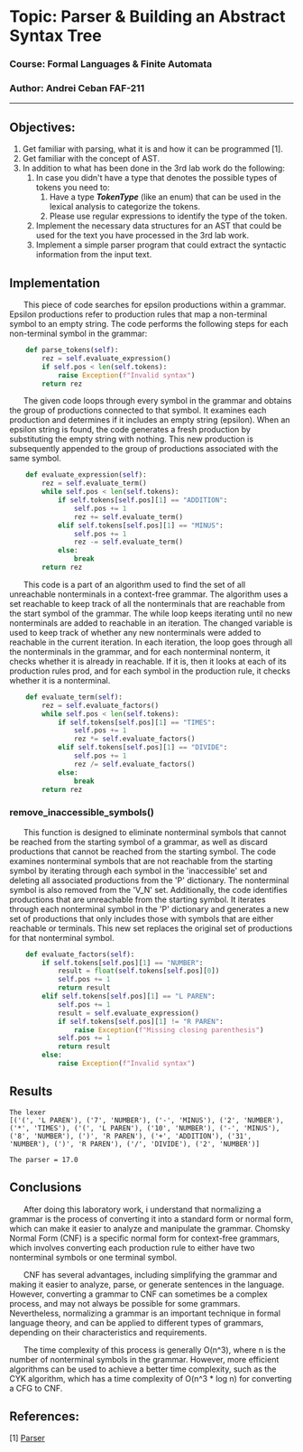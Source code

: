 # Topic: Parser & Building an Abstract Syntax Tree

### Course: Formal Languages & Finite Automata
### Author: Andrei Ceban FAF-211

----

## Objectives:
1. Get familiar with parsing, what it is and how it can be programmed [1].
2. Get familiar with the concept of AST.
3. In addition to what has been done in the 3rd lab work do the following:
   1. In case you didn't have a type that denotes the possible types of tokens you need to:
      1. Have a type __*TokenType*__ (like an enum) that can be used in the lexical analysis to categorize the tokens. 
      2. Please use regular expressions to identify the type of the token.
   2. Implement the necessary data structures for an AST that could be used for the text you have processed in the 3rd lab work.
   3. Implement a simple parser program that could extract the syntactic information from the input text.


## Implementation 

&ensp;&ensp;&ensp; This piece of code searches for epsilon productions within a grammar. Epsilon productions refer to production rules that map a non-terminal symbol to an empty string. The code performs the following steps for each non-terminal symbol in the grammar:


```python
    def parse_tokens(self):
        rez = self.evaluate_expression()
        if self.pos < len(self.tokens):
            raise Exception(f"Invalid syntax")
        return rez
 ```
 

&ensp;&ensp;&ensp; The given code loops through every symbol in the grammar and obtains the group of productions connected to that symbol. It examines each production and determines if it includes an empty string (epsilon). When an epsilon string is found, the code generates a fresh production by substituting the empty string with nothing. This new production is subsequently appended to the group of productions associated with the same symbol.

```python
    def evaluate_expression(self):
        rez = self.evaluate_term()
        while self.pos < len(self.tokens):
            if self.tokens[self.pos][1] == "ADDITION":
                self.pos += 1
                rez += self.evaluate_term()
            elif self.tokens[self.pos][1] == "MINUS":
                self.pos += 1
                rez -= self.evaluate_term()
            else:
                break
        return rez
 ```
&ensp;&ensp;&ensp;  This code is a part of an algorithm used to find the set of all unreachable nonterminals in a context-free grammar. The algorithm uses a set reachable to keep track of all the nonterminals that are reachable from the start symbol of the grammar. The while loop keeps iterating until no new nonterminals are added to reachable in an iteration. The changed variable is used to keep track of whether any new nonterminals were added to reachable in the current iteration. In each iteration, the loop goes through all the nonterminals in the grammar, and for each nonterminal nonterm, it checks whether it is already in reachable. If it is, then it looks at each of its production rules prod, and for each symbol in the production rule, it checks whether it is a nonterminal.
```python
    def evaluate_term(self):
        rez = self.evaluate_factors()
        while self.pos < len(self.tokens):
            if self.tokens[self.pos][1] == "TIMES":
                self.pos += 1
                rez *= self.evaluate_factors()
            elif self.tokens[self.pos][1] == "DIVIDE":
                self.pos += 1
                rez /= self.evaluate_factors()
            else:
                break
        return rez
```

### remove_inaccessible_symbols()
&ensp;&ensp;&ensp; This function is designed to eliminate nonterminal symbols that cannot be reached from the starting symbol of a grammar, as well as discard productions that cannot be reached from the starting symbol. The code examines nonterminal symbols that are not reachable from the starting symbol by iterating through each symbol in the 'inaccessible' set and deleting all associated productions from the 'P' dictionary. The nonterminal symbol is also removed from the 'V_N' set. Additionally, the code identifies productions that are unreachable from the starting symbol. It iterates through each nonterminal symbol in the 'P' dictionary and generates a new set of productions that only includes those with symbols that are either reachable or terminals. This new set replaces the original set of productions for that nonterminal symbol.
```python
    def evaluate_factors(self):
        if self.tokens[self.pos][1] == "NUMBER":
            result = float(self.tokens[self.pos][0])
            self.pos += 1
            return result
        elif self.tokens[self.pos][1] == "L PAREN":
            self.pos += 1
            result = self.evaluate_expression()
            if self.tokens[self.pos][1] != "R PAREN":
                raise Exception(f"Missing closing parenthesis")
            self.pos += 1
            return result
        else:
            raise Exception(f"Invalid syntax")
```


## Results
```
The lexer 
[('(', 'L PAREN'), ('7', 'NUMBER'), ('-', 'MINUS'), ('2', 'NUMBER'), ('*', 'TIMES'), ('(', 'L PAREN'), ('10', 'NUMBER'), ('-', 'MINUS'), ('8', 'NUMBER'), (')', 'R PAREN'), ('+', 'ADDITION'), ('31', 'NUMBER'), (')', 'R PAREN'), ('/', 'DIVIDE'), ('2', 'NUMBER')]

The parser = 17.0

```

## Conclusions
&ensp;&ensp;&ensp; After doing this laboratory work, i understand that normalizing a grammar is the process of converting it into a standard form or normal form, which can make it easier to analyze and manipulate the grammar. Chomsky Normal Form (CNF) is a specific normal form for context-free grammars, which involves converting each production rule to either have two nonterminal symbols or one terminal symbol. 

&ensp;&ensp;&ensp; CNF has several advantages, including simplifying the grammar and making it easier to analyze, parse, or generate sentences in the language. However, converting a grammar to CNF can sometimes be a complex process, and may not always be possible for some grammars. Nevertheless, normalizing a grammar is an important technique in formal language theory, and can be applied to different types of grammars, depending on their characteristics and requirements.

&ensp;&ensp;&ensp; The time complexity of this process is generally O(n^3), where n is the number of nonterminal symbols in the grammar. However, more efficient algorithms can be used to achieve a better time complexity, such as the CYK algorithm, which has a time complexity of O(n^3 * log n) for converting a CFG to CNF.


## References:
[1] [Parser](https://en.wikipedia.org/wiki/Parsing)

